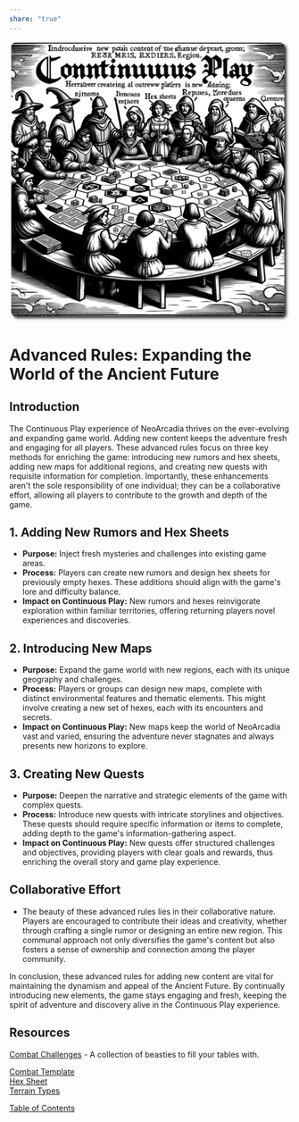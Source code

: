 ```yaml
---
share: "true"
---
```


![advanced-rules](./advanced-rules.png)    
    
# Advanced Rules: Expanding the World of the Ancient Future    
## Introduction    
    
The Continuous Play experience of NeoArcadia thrives on the ever-evolving and expanding game world. Adding new content keeps the adventure fresh and engaging for all players. These advanced rules focus on three key methods for enriching the game: introducing new rumors and hex sheets, adding new maps for additional regions, and creating new quests with requisite information for completion. Importantly, these enhancements aren't the sole responsibility of one individual; they can be a collaborative effort, allowing all players to contribute to the growth and depth of the game.    
    
## 1. Adding New Rumors and Hex Sheets    
    
- **Purpose:** Inject fresh mysteries and challenges into existing game areas.    
- **Process:** Players can create new rumors and design hex sheets for previously empty hexes. These additions should align with the game's lore and difficulty balance.    
- **Impact on Continuous Play:** New rumors and hexes reinvigorate exploration within familiar territories, offering returning players novel experiences and discoveries.    
    
## 2. Introducing New Maps    
    
- **Purpose:** Expand the game world with new regions, each with its unique geography and challenges.    
- **Process:** Players or groups can design new maps, complete with distinct environmental features and thematic elements. This might involve creating a new set of hexes, each with its encounters and secrets.    
- **Impact on Continuous Play:** New maps keep the world of NeoArcadia vast and varied, ensuring the adventure never stagnates and always presents new horizons to explore.    
    
## 3. Creating New Quests    
    
- **Purpose:** Deepen the narrative and strategic elements of the game with complex quests.    
- **Process:** Introduce new quests with intricate storylines and objectives. These quests should require specific information or items to complete, adding depth to the game's information-gathering aspect.    
- **Impact on Continuous Play:** New quests offer structured challenges and objectives, providing players with clear goals and rewards, thus enriching the overall story and game play experience.    
    
## Collaborative Effort    
    
- The beauty of these advanced rules lies in their collaborative nature. Players are encouraged to contribute their ideas and creativity, whether through crafting a single rumor or designing an entire new region. This communal approach not only diversifies the game's content but also fosters a sense of ownership and connection among the player community.    
    
In conclusion, these advanced rules for adding new content are vital for maintaining the dynamism and appeal of the Ancient Future. By continually introducing new elements, the game stays engaging and fresh, keeping the spirit of adventure and discovery alive in the Continuous Play experience.    
    
## Resources    
    
[Combat Challenges](./Combat-Challenges.md) - A collection of beasties to fill your tables with.    
    
[Combat Template](./Combat-Template.md)    
[Hex Sheet](./Hex-Sheet.md)    
[Terrain Types](./Terrain-Types.md)    
    
[Table of Contents](./Table-of-Contents.md)